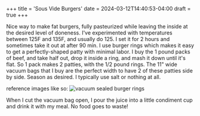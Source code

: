 +++
title = 'Sous Vide Burgers'
date = 2024-03-12T14:40:53-04:00
draft = true
+++

Nice way to make fat burgers, fully pasteurized while leaving the inside at the desired level of doneness. I've experimented with temperatures between 125F and 135F, and usually do 125. I set it for 2 hours and sometimes take it out at after 90 min. I use burger rings which makes it easy to get a perfectly-shaped patty with minimal labor. I buy the 1 pound packs of beef, and take half out, drop it inside a ring, and mash it down until it's flat. So 1 pack makes 2 patties, with the 1/2 pound rings. The 11" wide vacuum bags that I buy are the perfect width to have 2 of these patties side by side. Season as desired. I typically use salt or nothing at all.

reference images like so: ![vacuum sealed burger rings](images/filled-burger-rings.jpg)

When I cut the vacuum bag open, I pour the juice into a little condiment cup and drink it with my meal. No food goes to waste!
